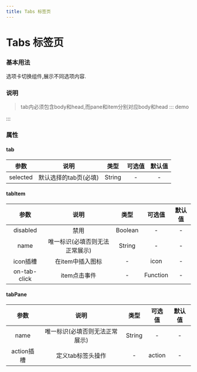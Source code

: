 ```yaml
---
title: Tabs 标签页 
---
```

# Tabs 标签页
### 基本用法
选项卡切换组件,展示不同选项内容.
### 说明
> tab内必须包含body和head,而pane和item分别对应body和head
::: demo

<template>
   <v-tab selected="news">
     <v-head>
        <v-item name="news">
            新闻
        </v-item>
        <v-item name="finance">
            财经
        </v-item>
        <v-item name="sport" @on-tab-click="onTabClick">
            体育
        </v-item>
        <v-item name="history">
          <v-icon icon-name="search" slot="icon"></v-icon>  
            历史
        </v-item>
        <v-item name="disable" disabled>
            被禁用
        </v-item>
        <a href="#" slot="action">Action</a>        
     </v-head>
     <v-body>
        <v-pane name="news">
        　　10月1日，庆祝新中国成立70周年盛典在天安门广场隆重举行。这段“青春万岁”的情境式行进只是当天群众游行活动中的一个片段。
        </v-pane>
        <v-pane name="finance">
           财经
        </v-pane>
        <v-pane name="sport">
            体育
        </v-pane>
        <v-pane name="history">
            历史
        </v-pane>
        <v-pane name="disable">
            禁用
        </v-pane>
     </v-body>
   </v-tab>            
</template>

<script>
import vIcon from '../../src/basic/v-icon'
import vTabs from '../../src/tab/tabs'
import vBody from '../../src/tab/tab-body'
import vHead from '../../src/tab/tab-head'
import vItem from '../../src/tab/tab-item'
import vPane from '../../src/tab/tab-pane'
export default {
    methods:{
        onTabClick(){
            alert('Clicked')
        }
    },
    components: {
        'v-pane': vPane,   
        'v-item': vItem,
        'v-body':vBody,
        'v-head':vHead,
        'v-tab':vTabs,
        'v-icon':vIcon
    }
}
</script>
:::

### 属性
#### tab
| 参数 | 说明 | 类型 | 可选值 | 默认值 |
| :---: | :----: | :----: | :----: | :----: |
| selected  | 默认选择的tab页(必填)  | String | - | - |
#### tabItem
| 参数 | 说明 | 类型 | 可选值 | 默认值 |
| :---: | :----: | :----: | :----: | :----: |
| disabled | 禁用 | Boolean | - | - |
| name | 唯一标识(必填否则无法正常展示) | String | - | - |
| icon插槽  | 在item中插入图标  | - | icon |  - |
| on-tab-click  | item点击事件  | - | Function |  - |
#### tabPane
| 参数 | 说明 | 类型 | 可选值 | 默认值 |
| :---: | :----: | :----: | :----: | :----: |
| name | 唯一标识(必填否则无法正常展示) | String | - | - |
| action插槽  | 定义tab标签头操作  | - | action |  - |